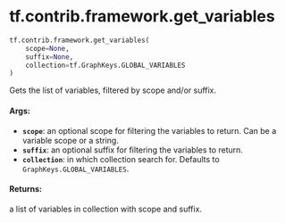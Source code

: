 <div itemscope itemtype="http://developers.google.com/ReferenceObject">
<meta itemprop="name" content="tf.contrib.framework.get_variables" />
<meta itemprop="path" content="Stable" />
</div>

# tf.contrib.framework.get_variables

``` python
tf.contrib.framework.get_variables(
    scope=None,
    suffix=None,
    collection=tf.GraphKeys.GLOBAL_VARIABLES
)
```

Gets the list of variables, filtered by scope and/or suffix.

#### Args:

* <b>`scope`</b>: an optional scope for filtering the variables to return. Can be a
    variable scope or a string.
* <b>`suffix`</b>: an optional suffix for filtering the variables to return.
* <b>`collection`</b>: in which collection search for. Defaults to
    `GraphKeys.GLOBAL_VARIABLES`.


#### Returns:

a list of variables in collection with scope and suffix.
